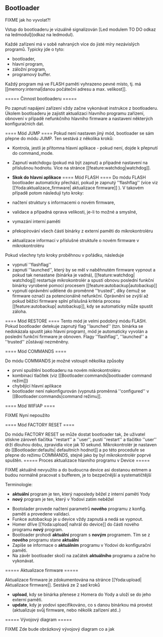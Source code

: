 ## Bootloader

FIXME jak ho vyvolat?!

Vstup do bootloaderu je vizuálně signalizován [Led modulem TO DO odkaz na ledmodul](odkaz na ledmodul).

Každé zařízení má v sobě nahraných více do jisté míry nezávislých programů. Typicky jde o tyto:
  * bootloader,
  * hlavní program,
  * záložní program,
  * programový buffer.

Každý program má ve FLASH paměti vyhrazeno pevné místo, tj. má [[memory:internal|danou počáteční adresu a max. velikost]].

===== Činnost bootloaderu =====

Po zapnutí napájení zařízení vždy začne vykonávat instrukce z bootloaderu. Úkolem bootloaderu je zajistit aktualizaci hlavního programu zařízení, obnovení v případě nefunkčního hlavního firmware a nastavení některých konfiguračních dat.

==== Mód JUMP ====
Pokud není nastaven jiný mód, bootloader se sám přepne do módu JUMP. Ten sestává z několika kroků:
  * Kontrola, jestli je přítomna hlavní aplikace - pokud není, dojde k přepnutí do command_mode.
  * Zapnutí watchdogu (pokud má být zapnut) a případné nastavení na příslušnou hodnotu. Více na stránce [[feature:watchdog|watchdog]].
  * **Skok do hlavní aplikace**
==== Mód FLASH ====
Do módu FLASH bootloader automaticky přechází, pokud je zapnutý ''flashflag'' (více viz  [[Yoda:aktualizace_firmware| aktualizace firmware]] ). V takovém případě potom následují tyto kroky:

  * načtení struktury s informacemi o novém firmware,
  * validace a případná oprava velikosti, je-li to možné a smyslné,
  * vymazání interní paměti
  * překopírování všech částí binárky z externí paměti do mikrokontroléru
  * aktualizace informací v příslušné struktuře o novém firmware v mikrokontroléru

Pokud všechny tyto kroky proběhnou v pořádku, následuje
  * vypnutí ''flashflag''
  * zapnutí ''launched'', který by se měl v naběhnutém firmware vypnout a pokud tak nenastane (binárka je vadná), [[feature:watchdog| watchdog]]  restartuje mikrokontrolér a spustí obnovu poslední funkční binárky vyrobené pomocí procesem [[feature:autobackup|autobackup]] 
  * vypnutí oprávnění udělené do proměnné ''trusted'', díky čemuž se firmware označí za potencionálně nefunkční. Oprávnění se zvýší až pokud běžící firmware splní příslušná kritéria procesu [[feature:autobackup| autobackup]], kdy se automaticky může spustit záloha.

==== Mód RESTORE ====
Tento mód je velmi podobný módu FLASH. Pokud bootloader detekuje zapnutý flag ''launched'' (tzn. binárka se nedokázala spustit jako hlavní program), mód je automaticky vyvolán a poslední funkční firmware je obnoven. Flagy ''flashflag'', ''launched'' a ''trusted'' zůstávají nezměněny.

==== Mód COMMANDS ====

Do módu COMMANDS je možné vstoupit několika způsoby
  * první spuštění bootloaderu na novém mikrokontroléru
  * kombinací tlačítek (viz [[Bootloader:commands|bootloader command režim]])
  * chybějící hlavní aplikace
  * bootloader není nakonfigurován (vypnutá proměnná ''configured'' v [[Bootloader:commands|command režimu]].

==== Mód WIFIAP ====

FIXME Nyní nepoužito

==== Mód FACTORY RESET ====

Do módu FACTORY RESET se může dostat bootloader tak, že uživatel stiskne zároveň tlačítka ''restart'' a ''user'', pustí ''restart'' a tlačítko ''user'' drží dlouhou dobu, zpravidla více jak 10 sekund. Mikrokontrolér je nastaven do [[Bootloader:defaults| defaultních hodnot]] a po této proceduře se přepne do režimu COMMANDS, stejně jako by byl mikrokontrolér poprvé spuštěn.
===== Proces aktualizace hlavního programu v Device =====  

FIXME aktuálně nevyužito a do budoucna device asi dostanou extmem a budou normálně pracovat s bufferem, je to bezpečnější a systematičtější

Terminologie:

  * **aktuální** program je ten, který naposledy běžel z interní paměti Yody
  * **nový** program je ten, který v Yodovi zatím neběžel

  - Bootolader provede načtení parametrů **nového** programu z konfig. paměti a provedene validaci.
  - Funkce autobackup je u device vždy zapnutá a nedá se vypnout.
  - Homer dříve [[Yoda:upload| nahrál do device]] do části nového programu **nový** program. 
  - Bootloader prohodí **aktuální** program s **novým** programem. Tím se z **nového** programu stane **aktuální**
  - Zapíše se informace o **aktuálním** programu v Yodovi do konfigurační paměti.
  - Na závěr bootloader skočí na začátek **aktuálního** programu a začne ho vykonávat.

===== Aktualizace firmware =====  

Aktualizace firmware je zdokumentována na stránce [[Yoda:upload| Aktualizace firmware]].
Sestává ze 2 sad kroků
  * **upload**, kdy se binárka přenese z Homera do Yody a uloží se do jeho externí paměti.
  * **update**, kdy je yodovi specifikováno, co s danou binárkou má provést (aktualizuje svůj firmware, nebo několik zařízení atd..)

===== Vývojový diagram =====

FIXME Zde bude obrázkový vývojový diagram co a jak

